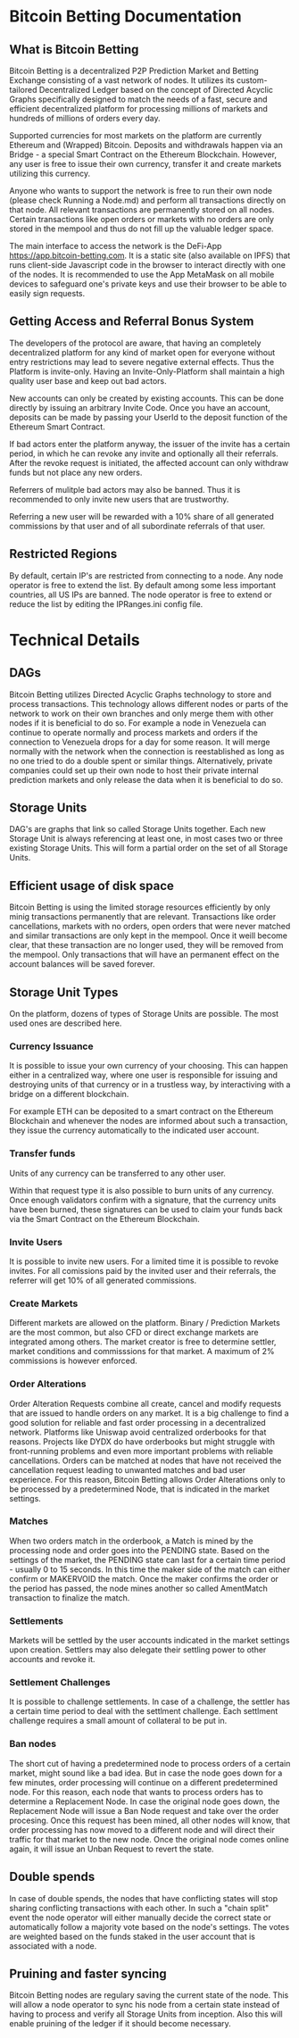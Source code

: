 
# Bitcoin Betting Documentation

## What is Bitcoin Betting

Bitcoin Betting is a  decentralized P2P Prediction Market and Betting Exchange consisting of a vast network of nodes. It utilizes its custom-tailored Decentralized Ledger based on the concept of Directed Acyclic Graphs specifically designed to match the needs of a fast, secure and efficient decentralized platform for processing millions of markets and hundreds of millions of orders every day.  

Supported currencies for most markets on the platform are currently Ethereum and (Wrapped) Bitcoin.  Deposits and withdrawals happen via an Bridge - a special Smart Contract on the Ethereum Blockchain. However, any user is free to issue their own currency, transfer it and create markets utilizing this currency.

Anyone who wants to support the network is free to run their own node (please check Running a Node.md) and perform all transactions directly on that node. All relevant transactions are permanently stored on all nodes. Certain transactions like open orders or markets with no orders are only stored in the mempool and thus do not fill up the valuable ledger space. 

The main interface to access the network is the DeFi-App  https://app.bitcoin-betting.com.  It is a static site (also available on IPFS)  that runs client-side Javascript code in the browser to interact directly with one of the nodes.   It is recommended to use the App MetaMask on all mobile devices to safeguard one's private keys and use their browser to be able to easily sign requests.  


## Getting Access  and Referral Bonus System

The developers of the protocol are aware, that having an completely decentralized platform for any kind of market open for everyone without entry restrictions may lead to severe negative external effects. Thus the Platform is invite-only. Having an Invite-Only-Platform shall maintain a high quality user base and keep out bad actors.  

New accounts can only be created by existing accounts. This can be done directly by issuing an arbitrary Invite Code. Once you have an account, deposits can be made by passing your UserId to the deposit function of the Ethereum Smart Contract.  

If bad actors enter the platform anyway, the issuer of the invite has a certain period, in which he can revoke any invite and optionally all their referrals. After the revoke request is initiated, the affected account can only withdraw funds but not place any new orders. 

Referrers of mulitple bad actors may also be banned. Thus it is recommended to only invite new users that are trustworthy.

Referring a new user will be rewarded with a 10% share of all generated commissions by that user and of all subordinate referrals of that user. 

## Restricted Regions

By default, certain IP's are restricted from connecting to a node. Any node operator is free to extend the list. By default among some less important countries,  all US IPs are banned. The node operator is free to extend or reduce the list by editing the IPRanges.ini config file. 

# Technical Details 

## DAGs

Bitcoin Betting utilizes Directed Acyclic Graphs technology to store and process transactions. This technology allows different nodes or parts of the network to work on their own branches and only merge them with other nodes if it is beneficial to do so.  For example a node in Venezuela can continue to operate normally and process markets and orders 
if the connection to Venezuela drops for a day for some reason. It will merge normally with the network when the connection is reestablished as long as no one tried to do a double spent or similar things. Alternatively, private companies could set up their own node to host their private internal prediction markets and only release the data when it is beneficial to do so.

## Storage Units

DAG's are graphs that link so called Storage Units together. Each new Storage Unit is always referencing at least one, in most cases two or three existing Storage Units. This will form a partial order on the set of all Storage Units.  

## Efficient usage of disk space

Bitcoin Betting is using the limited storage resources efficiently by only minig transactions permanently that are relevant. 
Transactions like order cancellations, markets with no orders, open orders that were never matched and similar transactions are only kept in the mempool. Once it weill become clear, that these transaction are no longer used, they will be removed from the mempool. Only transactions that will have an permanent effect on the account balances will be saved forever.

## Storage Unit Types

On the platform, dozens of types of Storage Units are possible.  The most used ones are described here.

### Currency Issuance

It is possible to issue your own currency of your choosing. This can happen either in a centralized way, where one user is responsible for issuing and destroying units of that currency or in a trustless way, by interactiving with a bridge on a different blockchain. 

For example ETH can be deposited to a smart contract on the Ethereum Blockchain and whenever the nodes are informed about such a transaction, they issue the currency automatically to the indicated user account.  

### Transfer funds

Units of any currency can be transferred to any other user. 

Within that request type it is also possible to burn units of any currency. Once enough validators confirm with a signature, that the currency units have been burned, these signatures  can be used to claim your funds back via the Smart Contract on the Ethereum Blockchain.

### Invite Users

It is possible to invite new users. For a limited time it is possible to revoke invites.  For all comissions paid by the invited user and their referrals, the referrer will get 10% of all generated commissions.

### Create Markets

Different markets are allowed on the platform. Binary / Prediction Markets are the most common, but also CFD or direct exchange markets are integrated among others. The market creator is free to determine settler, market conditions and commisssions for that market. A maximum of 2% commissions is however enforced.

### Order Alterations

Order Alteration Requests combine all create, cancel and modify requests that are issued to handle orders on any market.  It is a big challenge to find a good solution for reliable and fast  order processing in a decentralized network.  Platforms like Uniswap avoid centralized orderbooks for that reasons.  Projects like DYDX do have orderbooks but might struggle with front-running problems and even more important problems with reliable cancellations.  Orders can be matched at nodes that have not received the cancellation request leading to unwanted matches and bad user experience. 
For this reason, Bitcoin Betting allows Order Alterations only to be processed by a predetermined Node, that is indicated in the market settings.  

### Matches

When two orders match in the orderbook, a Match is mined by the processing node and order goes into the PENDING state.  Based on the settings of the market, the PENDING state can last for a certain time period - usually 0 to 15 seconds.  In this time the maker side of the match can either confirm or MAKERVOID the match. Once the maker confirms the order or the period has passed, the node mines another so called AmentMatch transaction to finalize the match. 

### Settlements

Markets will be settled by the user accounts indicated in the market settings upon creation.  Settlers may also delegate their settling power to other accounts and revoke it.

### Settlement Challenges

It is possible to challenge settlements. In case of a challenge, the settler has a certain time period to deal with the settlment challenge. Each settlment challenge requires a small amount of collateral to be put in.

### Ban nodes

The short cut of having a predetermined node to process orders of a certain market, might sound like a bad idea. But in case the node goes down for a few minutes, order processing will continue on a different predetermined node.   For this reason, each node that wants to process orders has to determine a Replacement Node. In case the original node goes down, the Replacement Node will issue a Ban Node request and take over the order procesing. Once this request has been mined, all other nodes will know, that order processing has now moved to a different node and will direct their traffic for that market to the new node.   Once the original node comes online again, it will issue an Unban Request to revert the state.

## Double spends

In case of double spends, the nodes that have conflicting states will stop sharing conflicting transactions with each other. In such a "chain split" event the node operator will either manually decide the correct state or automatically follow a majority vote based on the node's settings. The votes are weighted based on the funds staked in the user account that is associated with a node.  

## Pruining and faster syncing

Bitcoin Betting nodes are regulary saving the current state of the node. This will allow a node operator to sync his node from a certain state instead of having to process and verify all Storage Units from inception.  Also this will enable pruining of the ledger if it should become necessary.  













